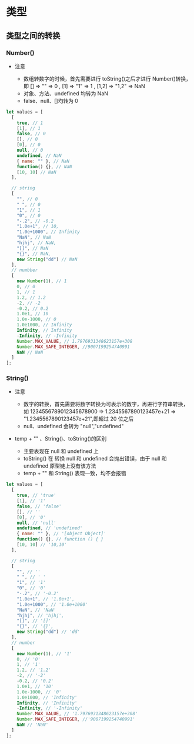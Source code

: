 # 类型

## 类型之间的转换

### Number()

- 注意

  - 数组转数字的时候，首先需要进行 toString()之后才进行 Number()转换，即 [] => "" => 0 , [1] => "1" => 1 , [1,2] => "1,2" => NaN
  - 对象、方法、undefined 均转为 NaN
  - false、null、[]均转为 0

```js
let values = [
  [
    true, // 1
    [1], // 1
    false, // 0
    [], // 0
    [0], // 0
    null, // 0
    undefined, // NaN
    { name: "" }, // NaN
    function() {}, // NaN
    [10, 10] // NaN
  ],

  // string
  [
    "", // 0
    " ", // 0
    "1", // 1
    "0", // 0
    "-.2", // -0.2
    "1.0e+1", // 10,
    "1.0e+1000", // Infinity
    "NaN", // NaN
    "hjhj", // NaN,
    "[]", // NaN
    "{}", // NaN,
    new String("dd") // NaN
  ],
  // numbber
  [
    new Number(1), // 1
    0, // 0
    1, // 1
    1.2, // 1.2
    -2, // -2
    -0.2, // 0.2
    1.0e1, // 10
    1.0e-1000, // 0
    1.0e1000, // Infinity
    Infinity, // Infinity
    -Infinity, // -Infinity
    Number.MAX_VALUE, // 1.7976931348623157e+308
    Number.MAX_SAFE_INTEGER, //9007199254740991
    NaN // NaN
  ]
];
```

### String()

- 注意

  - 数字的转换，首先需要将数字转换为可表示的数字，再进行字符串转换，如 1234556789012345678900 => 1.2345567890123457e+21 => "1.2345567890123457e+21",即超过 20 位之后
  - null、undefined 会转为 "null","undefined"

- temp + "" 、String()、toString()的区别

  - 主要表现在 null 和 undefined 上
  - toString() 在 转换 null 和 undefined 会抛出错误，由于 null 和 undefined 原型链上没有该方法
  - temp + "" 和 String() 表现一致，均不会报错

```js
let values = [
  [
    true, // 'true'
    [1], // '1'
    false, // 'false'
    [], // ''
    [0], // '0'
    null, // 'null'
    undefined, // 'undefined'
    { name: "" }, // '[object Object]'
    function() {}, // function () { }
    [10, 10] // '10,10'
  ],

  // string
  [
    "", // ''
    " ", // ' '
    "1", // '1'
    "0", // '0'
    "-.2", // '-0.2'
    "1.0e+1", // '1.0e+1',
    "1.0e+1000", // '1.0e+1000'
    "NaN", // 'NaN'
    "hjhj", // 'hjhj',
    "[]", // '[]'
    "{}", // '{}',
    new String("dd") // 'dd'
  ],
  // number
  [
    new Number(1), // '1'
    0, // '0'
    1, // '1'
    1.2, // '1.2'
    -2, // '-2'
    -0.2, // '0.2'
    1.0e1, // '10'
    1.0e-1000, // '0'
    1.0e1000, // 'Infinity'
    Infinity, // 'Infinity'
    -Infinity, // '-Infinity'
    Number.MAX_VALUE, // '1.7976931348623157e+308'
    Number.MAX_SAFE_INTEGER, //'9007199254740991'
    NaN // 'NaN'
  ]
];
```
